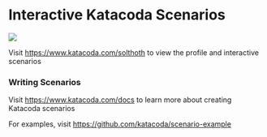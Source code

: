 # Interactive Katacoda Scenarios

[![](http://shields.katacoda.com/katacoda/solthoth/count.svg)](https://www.katacoda.com/solthoth "Get your profile on Katacoda.com")

Visit https://www.katacoda.com/solthoth to view the profile and interactive scenarios

### Writing Scenarios
Visit https://www.katacoda.com/docs to learn more about creating Katacoda scenarios

For examples, visit https://github.com/katacoda/scenario-example
